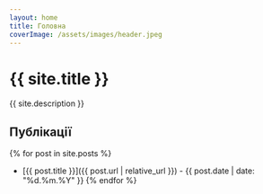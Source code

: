 ```yaml
---
layout: home
title: Головна
coverImage: /assets/images/header.jpeg
---
```


# {{ site.title }}

{{ site.description }}

## Публікації

{% for post in site.posts %}
- [{{ post.title }}]({{ post.url | relative_url }}) - {{ post.date | date: "%d.%m.%Y" }}
{% endfor %}
